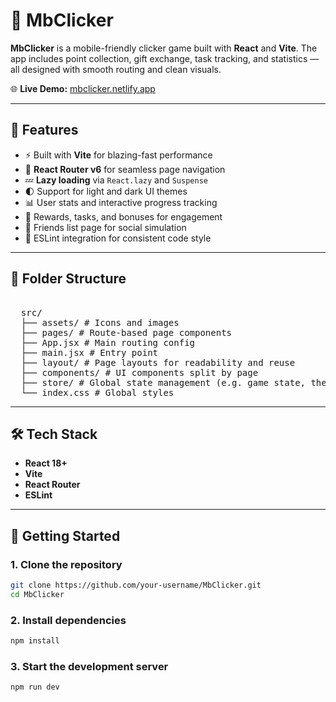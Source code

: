 # 📱 MbClicker

**MbClicker** is a mobile-friendly clicker game built with **React** and **Vite**. The app includes point collection, gift exchange, task tracking, and statistics — all designed with smooth routing and clean visuals.

🌐 **Live Demo:** [mbclicker.netlify.app](https://mbclicker.netlify.app/)

---

## 🚀 Features

- ⚡ Built with **Vite** for blazing-fast performance
- 🧭 **React Router v6** for seamless page navigation
- 💤 **Lazy loading** via `React.lazy` and `Suspense`
- 🌓 Support for light and dark UI themes
- 📊 User stats and interactive progress tracking
- 🎁 Rewards, tasks, and bonuses for engagement
- 👥 Friends list page for social simulation
- 🧼 ESLint integration for consistent code style

---

## 📂 Folder Structure

<pre> 
  src/ 
  ├── assets/ # Icons and images
  ├── pages/ # Route-based page components
  ├── App.jsx # Main routing config
  ├── main.jsx # Entry point
  ├── layout/ # Page layouts for readability and reuse
  ├── components/ # UI components split by page 
  ├── store/ # Global state management (e.g. game state, theme, etc.)
  └── index.css # Global styles 
</pre>

---

## 🛠️ Tech Stack

- **React 18+**
- **Vite**
- **React Router**
- **ESLint**

---

## 🚀 Getting Started

### 1. Clone the repository

```bash
git clone https://github.com/your-username/MbClicker.git
cd MbClicker
```

### 2. Install dependencies

```bash
npm install
```

### 3. Start the development server

```bash
npm run dev
```
